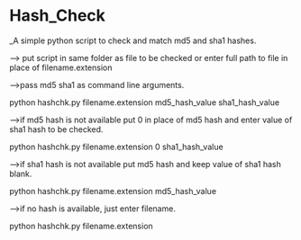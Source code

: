 # Hash_Check

_A simple python script to check and match md5 and sha1 hashes.


--> put script in same folder as file to be checked or enter full path to file in place of filename.extension 

-->pass md5 sha1 as command line arguments.

  python hashchk.py filename.extension md5_hash_value sha1_hash_value

-->if md5 hash is not available put 0 in place of md5 hash and enter value of sha1 hash to be checked.

  python hashchk.py filename.extension 0 sha1_hash_value

-->if sha1 hash is not available put md5 hash and keep value of sha1 hash blank.

  python hashchk.py filename.extension md5_hash_value

-->if no hash is available, just enter filename.

  python hashchk.py filename.extension
